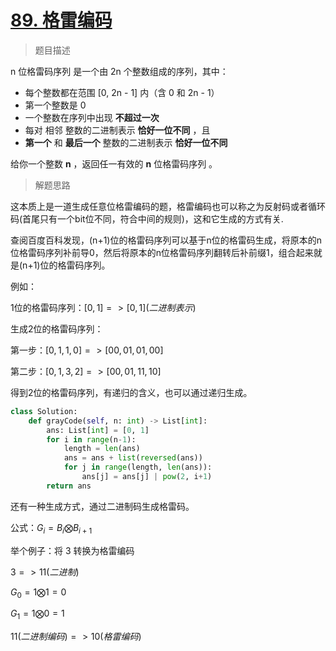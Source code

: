 # [89. 格雷编码](https://leetcode.cn/problems/gray-code/)

> 题目描述

n 位格雷码序列 是一个由 2n 个整数组成的序列，其中：

- 每个整数都在范围 [0, 2n - 1] 内（含 0 和 2n - 1）
- 第一个整数是 0
- 一个整数在序列中出现 **不超过一次**
- 每对 相邻 整数的二进制表示 **恰好一位不同** ，且
- **第一个** 和 **最后一个** 整数的二进制表示 **恰好一位不同**

给你一个整数 **n** ，返回任一有效的 **n** 位格雷码序列 。

> 解题思路

这本质上是一道生成任意位格雷编码的题，格雷编码也可以称之为反射码或者循环码(首尾只有一个bit位不同，符合中间的规则)，这和它生成的方式有关.

查阅百度百科发现，(n+1)位的格雷码序列可以基于n位的格雷码生成，将原本的n位格雷码序列补前导0，然后将原本的n位格雷码序列翻转后补前缀1，组合起来就是(n+1)位的格雷码序列。

例如：

1位的格雷码序列：$[0, 1] => [0, 1](二进制表示)$

生成2位的格雷码序列：

第一步：$[0, 1, 1, 0] => [00, 01, 01, 00]$

第二步：$[0,1,3,2] => [00, 01, 11, 10]$

得到2位的格雷码序列，有递归的含义，也可以通过递归生成。

```python
class Solution:
    def grayCode(self, n: int) -> List[int]:
        ans: List[int] = [0, 1]
        for i in range(n-1):
            length = len(ans)
            ans = ans + list(reversed(ans))
            for j in range(length, len(ans)):
                ans[j] = ans[j] | pow(2, i+1)
        return ans
```

还有一种生成方式，通过二进制码生成格雷码。

公式：$G_i = B_i \bigotimes B_{i+1}$

举个例子：将 3 转换为格雷编码

$3 => 11(二进制)$

$G_0 = 1 \bigotimes 1 = 0$

$G_1 = 1 \bigotimes 0 = 1$

$11(二进制编码) => 10(格雷编码)$